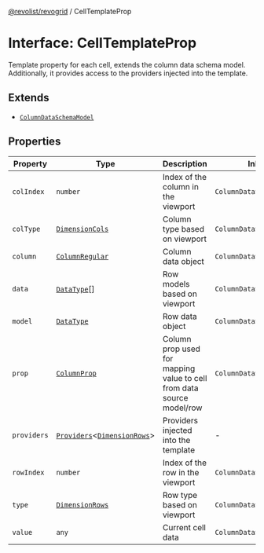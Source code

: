 [@revolist/revogrid](README.md) / CellTemplateProp

# Interface: CellTemplateProp

Template property for each cell, extends the column data schema model.
Additionally, it provides access to the providers injected into the template.

## Extends

- [`ColumnDataSchemaModel`](TypeAlias.ColumnDataSchemaModel.md)

## Properties

| Property | Type | Description | Inherited from | Defined in |
| ------ | ------ | ------ | ------ | ------ |
| `colIndex` | `number` | Index of the column in the viewport | `ColumnDataSchemaModel.colIndex` | [src/types/interfaces.ts:40](https://github.com/revolist/revogrid/blob/32c6316d328fcc561520e19c2a4b987d1e8a85d2/src/types/interfaces.ts#L40) |
| `colType` | [`DimensionCols`](TypeAlias.DimensionCols.md) | Column type based on viewport | `ColumnDataSchemaModel.colType` | [src/types/interfaces.ts:44](https://github.com/revolist/revogrid/blob/32c6316d328fcc561520e19c2a4b987d1e8a85d2/src/types/interfaces.ts#L44) |
| `column` | [`ColumnRegular`](Interface.ColumnRegular.md) | Column data object | `ColumnDataSchemaModel.column` | [src/types/interfaces.ts:32](https://github.com/revolist/revogrid/blob/32c6316d328fcc561520e19c2a4b987d1e8a85d2/src/types/interfaces.ts#L32) |
| `data` | [`DataType`](TypeAlias.DataType.md)[] | Row models based on viewport | `ColumnDataSchemaModel.data` | [src/types/interfaces.ts:52](https://github.com/revolist/revogrid/blob/32c6316d328fcc561520e19c2a4b987d1e8a85d2/src/types/interfaces.ts#L52) |
| `model` | [`DataType`](TypeAlias.DataType.md) | Row data object | `ColumnDataSchemaModel.model` | [src/types/interfaces.ts:28](https://github.com/revolist/revogrid/blob/32c6316d328fcc561520e19c2a4b987d1e8a85d2/src/types/interfaces.ts#L28) |
| `prop` | [`ColumnProp`](TypeAlias.ColumnProp.md) | Column prop used for mapping value to cell from data source model/row | `ColumnDataSchemaModel.prop` | [src/types/interfaces.ts:24](https://github.com/revolist/revogrid/blob/32c6316d328fcc561520e19c2a4b987d1e8a85d2/src/types/interfaces.ts#L24) |
| `providers` | [`Providers`](TypeAlias.Providers.md)\<[`DimensionRows`](TypeAlias.DimensionRows.md)\> | Providers injected into the template | - | [src/types/interfaces.ts:66](https://github.com/revolist/revogrid/blob/32c6316d328fcc561520e19c2a4b987d1e8a85d2/src/types/interfaces.ts#L66) |
| `rowIndex` | `number` | Index of the row in the viewport | `ColumnDataSchemaModel.rowIndex` | [src/types/interfaces.ts:36](https://github.com/revolist/revogrid/blob/32c6316d328fcc561520e19c2a4b987d1e8a85d2/src/types/interfaces.ts#L36) |
| `type` | [`DimensionRows`](TypeAlias.DimensionRows.md) | Row type based on viewport | `ColumnDataSchemaModel.type` | [src/types/interfaces.ts:48](https://github.com/revolist/revogrid/blob/32c6316d328fcc561520e19c2a4b987d1e8a85d2/src/types/interfaces.ts#L48) |
| `value` | `any` | Current cell data | `ColumnDataSchemaModel.value` | [src/types/interfaces.ts:56](https://github.com/revolist/revogrid/blob/32c6316d328fcc561520e19c2a4b987d1e8a85d2/src/types/interfaces.ts#L56) |
